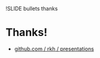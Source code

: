 !SLIDE bullets thanks
# Thanks! #

* [github.com / rkh / presentations](https://github.com/rkh/presentations)